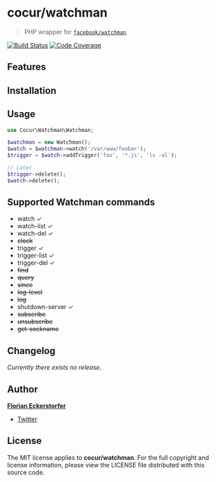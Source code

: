 cocur/watchman
==============

> PHP wrapper for [`facebook/watchman`](https://github.com/facebook/watchman).

[![Build Status](http://img.shields.io/travis/cocur/watchman.svg)](https://travis-ci.org/cocur/watchman)
[![Code Coverage](http://img.shields.io/coveralls/cocur/watchman.svg)](https://coveralls.io/r/cocur/watchman)


Features
--------


Installation
------------


Usage
-----

```php
use Cocur\Watchman\Watchman;

$watchman = new Watchman();
$watch = $watchman->watch('/var/www/foobar');
$trigger = $watch->addTrigger('foo', '*.js', 'ls -al');

// Later
$trigger->delete();
$watch->delete();
```


Supported Watchman commands
---------------------------

- watch ✓
- watch-list ✓
- watch-del ✓
- ~~clock~~
- trigger ✓
- trigger-list ✓
- trigger-del ✓
- ~~find~~
- ~~query~~
- ~~since~~
- ~~log-level~~
- ~~log~~
- shutdown-server ✓
- ~~subscribe~~
- ~~unsubscribe~~
- ~~get-sockname~~


Changelog
---------

*Currently there exists no release.*


Author
------

[**Florian Eckerstorfer**](http://florian.ec)

- [Twitter](http://twitter.com/Florian_)


License
-------

The MIT license applies to **cocur/watchman**. For the full copyright and license information, please view the LICENSE file distributed with this source code.
